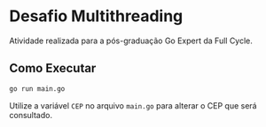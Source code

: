 # Desafio Multithreading

Atividade realizada para a pós-graduação Go Expert da Full Cycle.

## Como Executar

```bash
go run main.go
```

Utilize a variável `CEP` no arquivo `main.go` para alterar o CEP que será consultado.

